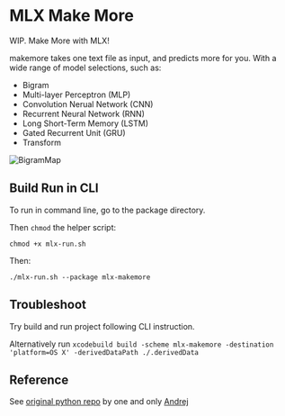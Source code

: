 # MLX Make More

WIP. Make More with MLX!

makemore takes one text file as input, and predicts more for you. With a wide range of model selections, such as:

- Bigram
- Multi-layer Perceptron (MLP)
- Convolution Nerual Network (CNN)
- Recurrent Neural Network (RNN)
- Long Short-Term Memory (LSTM)
- Gated Recurrent Unit (GRU)
- Transform

![BigramMap](https://github.com/theSalted/mlx-makemore/assets/30554090/2f9a89ba-914e-4c61-b713-e7a4bbb38408)

## Build Run in CLI

To run in command line, go to the package directory.

Then `chmod` the helper script:

`chmod +x mlx-run.sh`

Then:

`./mlx-run.sh --package mlx-makemore`


## Troubleshoot

Try build and run project following CLI instruction.

Alternatively run `xcodebuild build -scheme mlx-makemore -destination 'platform=OS X' -derivedDataPath ./.derivedData`

## Reference
See [original python repo](makemore) by one and only [Andrej](https://github.com/karpathy)
